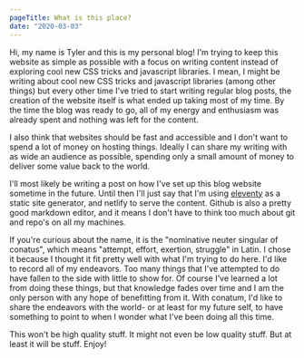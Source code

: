 ```yaml
---
pageTitle: What is this place?
date: "2020-03-03"
---
```


Hi, my name is Tyler and this is my personal blog! I'm trying to keep this website as simple as possible with a focus on writing content instead of exploring cool new CSS tricks and javascript libraries. I mean, I might be writing about cool new CSS tricks and javascript libraries (among other things) but every other time I've tried to start writing regular blog posts, the creation of the website itself is what ended up taking most of my time. By the time the blog was ready to go, all of my energy and enthusiasm was already spent and nothing was left for the content.

I also think that websites should be fast and accessible and I don't want to spend a lot of money on hosting things. Ideally I can share my writing with as wide an audience as possible, spending only a small amount of money to deliver some value back to the world.

I'll most likely be writing a post on how I've set up this blog website sometime in the future. Until then I'll just say that I'm using [eleventy](https://11ty.dev) as a static site generator, and netlify to serve the content. Github is also a pretty good markdown editor, and it means I don't have to think too much about git and repo's on all my machines.

If you're curious about the name, it is the "nominative neuter singular of conatus", which means "attempt, effort, exertion, struggle" in Latin. I chose it because I thought it fit pretty well with what I'm trying to do here. I'd like to record all of my endeavors. Too many things that I've attempted to do have fallen to the side with little to show for. Of course I've learned a lot from doing these things, but that knowledge fades over time and I am the only person with any hope of benefitting from it. With conatum, I'd like to share the endeavors with the world- or at least for my future self, to have something to point to when I wonder what I've been doing all this time.

This won't be high quality stuff. It might not even be low quality stuff. But at least it will be stuff. Enjoy!
